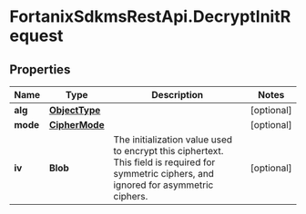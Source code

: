 # FortanixSdkmsRestApi.DecryptInitRequest

## Properties
Name | Type | Description | Notes
------------ | ------------- | ------------- | -------------
**alg** | [**ObjectType**](ObjectType.md) |  | [optional] 
**mode** | [**CipherMode**](CipherMode.md) |  | [optional] 
**iv** | **Blob** | The initialization value used to encrypt this ciphertext. This field is required for symmetric ciphers, and ignored for asymmetric ciphers.  | [optional] 


